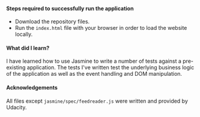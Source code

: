 #### Steps required to successfully run the application

* Download the repository files.
* Run the `index.html` file with your browser in order to load the website locally.

#### What did I learn?

I have learned how to use Jasmine to write a number of tests against a pre-existing application. 
The tests I've written test the underlying business logic of the application as well as the event handling and DOM manipulation.

#### Acknowledgements
All files except `jasmine/spec/feedreader.js` were written and provided by Udacity.

